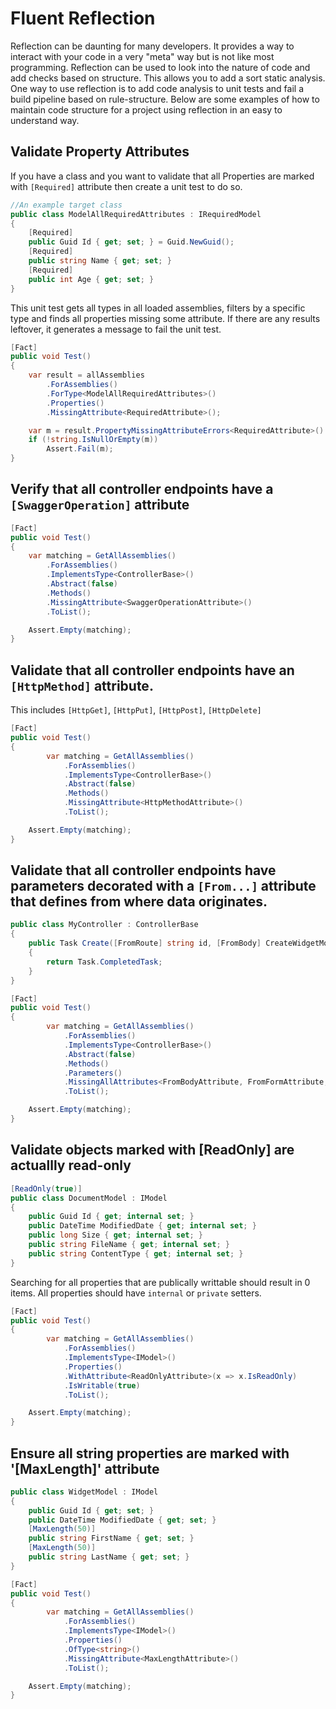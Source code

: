 # Fluent Reflection

Reflection can be daunting for many developers. It provides a way to interact with your code in a very "meta" way but is not like most programming.
Reflection can be used to look into the nature of code and add checks based on structure. This allows you to add a sort static analysis.
One way to use reflection is to add code analysis to unit tests and fail a build pipeline based on rule-structure.
Below are some examples of how to maintain code structure for a project using reflection in an easy to understand way.

## Validate Property Attributes

If you have a class and you want to validate that all Properties are marked with `[Required]` attribute then create a unit test to do so.

```csharp
//An example target class
public class ModelAllRequiredAttributes : IRequiredModel
{
    [Required]
    public Guid Id { get; set; } = Guid.NewGuid();
    [Required]
    public string Name { get; set; }
    [Required]
    public int Age { get; set; }
}
```

This unit test gets all types in all loaded assemblies, filters by a specific type and finds all properties missing some attribute. If there are any results leftover, it generates a message to fail the unit test.

```csharp
[Fact]
public void Test()
{
    var result = allAssemblies
        .ForAssemblies()
        .ForType<ModelAllRequiredAttributes>()
        .Properties()
        .MissingAttribute<RequiredAttribute>();

    var m = result.PropertyMissingAttributeErrors<RequiredAttribute>().ErrorMessage;
    if (!string.IsNullOrEmpty(m))
        Assert.Fail(m);
}
```
## Verify that all controller endpoints have a `[SwaggerOperation]` attribute

```csharp
[Fact]
public void Test()
{
    var matching = GetAllAssemblies()
        .ForAssemblies()
        .ImplementsType<ControllerBase>()
        .Abstract(false)
        .Methods()
        .MissingAttribute<SwaggerOperationAttribute>()
        .ToList();

    Assert.Empty(matching);
}
```

## Validate that all controller endpoints have an `[HttpMethod]` attribute.

This includes `[HttpGet]`, `[HttpPut]`, `[HttpPost]`, `[HttpDelete]`

```csharp
[Fact]
public void Test()
{
        var matching = GetAllAssemblies()
            .ForAssemblies()
            .ImplementsType<ControllerBase>()
            .Abstract(false)
            .Methods()
            .MissingAttribute<HttpMethodAttribute>()
            .ToList();

    Assert.Empty(matching);
}
```

## Validate that all controller endpoints have parameters decorated with a `[From...]` attribute that defines from where data originates.

```csharp
public class MyController : ControllerBase
{
    public Task Create([FromRoute] string id, [FromBody] CreateWidgetModel model)
    {
        return Task.CompletedTask;
    }
}
```

```csharp
[Fact]
public void Test()
{
        var matching = GetAllAssemblies()
            .ForAssemblies()
            .ImplementsType<ControllerBase>()
            .Abstract(false)
            .Methods()
            .Parameters()
            .MissingAllAttributes<FromBodyAttribute, FromFormAttribute, FromQueryAttribute, FromRouteAttribute, FromServicesAttribute>()
            .ToList();

    Assert.Empty(matching);
}
```

## Validate objects marked with [ReadOnly] are actuallly read-only

```csharp
[ReadOnly(true)]
public class DocumentModel : IModel
{
    public Guid Id { get; internal set; }
    public DateTime ModifiedDate { get; internal set; }
    public long Size { get; internal set; }
    public string FileName { get; internal set; }
    public string ContentType { get; internal set; }
}
```

Searching for all properties that are publically writtable should result in 0 items. All properties should have `internal` or `private` setters.

```csharp
[Fact]
public void Test()
{
        var matching = GetAllAssemblies()
            .ForAssemblies()
            .ImplementsType<IModel>()
            .Properties()
            .WithAttribute<ReadOnlyAttribute>(x => x.IsReadOnly)
            .IsWritable(true)
            .ToList();

    Assert.Empty(matching);
}
```

## Ensure all string properties are marked with '[MaxLength]' attribute

```csharp
public class WidgetModel : IModel
{
    public Guid Id { get; set; }
    public DateTime ModifiedDate { get; set; }
    [MaxLength(50)]
    public string FirstName { get; set; }
    [MaxLength(50)]
    public string LastName { get; set; }
}
```


```csharp
[Fact]
public void Test()
{
        var matching = GetAllAssemblies()
            .ForAssemblies()
            .ImplementsType<IModel>()
            .Properties()
            .OfType<string>()
            .MissingAttribute<MaxLengthAttribute>()
            .ToList();

    Assert.Empty(matching);
}
```

